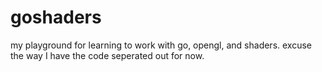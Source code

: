 # goshaders
my playground for learning to work with go, opengl, and shaders. excuse the way I have the code seperated out for now.
